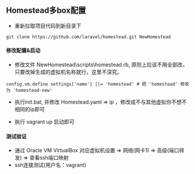 ## Homestead多box配置
* 重新拉取项目代码到新目录下
```
git clone https://github.com/laravel/homestead.git NewHomestead
```

#### 修改配置&启动
* 修改文件 NewHomestead\scripts\homestead.rb, 原则上应该不用全部改，只要改掉生成的虚拟机名称就行，这里不深究。
```
config.vm.define settings['name'] ||= 'homestead' # 把 'homestead' 修改为 'homestead-new'
```

* 执行init.bat, 并修改 Homestead.yaml => ip ，修改成不与其他虚拟你不想不相同的ip即可

* 执行 vagrant up 启动即可

#### 测试验证
* 通过 Oracle VM VirtualBox 对应虚拟机设置 => 网络(网卡1) => 高级(端口转发) => 查看ssh端口映射 
* ssh连接测试(用户名：vagrant)